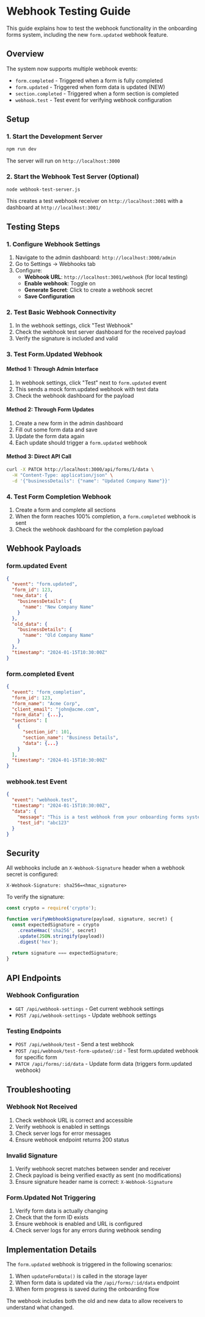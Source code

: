 # Webhook Testing Guide

This guide explains how to test the webhook functionality in the onboarding forms system, including the new `form.updated` webhook feature.

## Overview

The system now supports multiple webhook events:
- `form.completed` - Triggered when a form is fully completed
- `form.updated` - Triggered when form data is updated (NEW)
- `section.completed` - Triggered when a form section is completed
- `webhook.test` - Test event for verifying webhook configuration

## Setup

### 1. Start the Development Server
```bash
npm run dev
```
The server will run on `http://localhost:3000`

### 2. Start the Webhook Test Server (Optional)
```bash
node webhook-test-server.js
```
This creates a test webhook receiver on `http://localhost:3001` with a dashboard at `http://localhost:3001/`

## Testing Steps

### 1. Configure Webhook Settings

1. Navigate to the admin dashboard: `http://localhost:3000/admin`
2. Go to Settings → Webhooks tab
3. Configure:
   - **Webhook URL**: `http://localhost:3001/webhook` (for local testing)
   - **Enable webhook**: Toggle on
   - **Generate Secret**: Click to create a webhook secret
   - **Save Configuration**

### 2. Test Basic Webhook Connectivity

1. In the webhook settings, click "Test Webhook"
2. Check the webhook test server dashboard for the received payload
3. Verify the signature is included and valid

### 3. Test Form.Updated Webhook

#### Method 1: Through Admin Interface
1. In webhook settings, click "Test" next to `form.updated` event
2. This sends a mock form.updated webhook with test data
3. Check the webhook dashboard for the payload

#### Method 2: Through Form Updates
1. Create a new form in the admin dashboard
2. Fill out some form data and save
3. Update the form data again
4. Each update should trigger a `form.updated` webhook

#### Method 3: Direct API Call
```bash
curl -X PATCH http://localhost:3000/api/forms/1/data \
  -H "Content-Type: application/json" \
  -d '{"businessDetails": {"name": "Updated Company Name"}}'
```

### 4. Test Form Completion Webhook

1. Create a form and complete all sections
2. When the form reaches 100% completion, a `form.completed` webhook is sent
3. Check the webhook dashboard for the completion payload

## Webhook Payloads

### form.updated Event
```json
{
  "event": "form.updated",
  "form_id": 123,
  "new_data": {
    "businessDetails": {
      "name": "New Company Name"
    }
  },
  "old_data": {
    "businessDetails": {
      "name": "Old Company Name"
    }
  },
  "timestamp": "2024-01-15T10:30:00Z"
}
```

### form.completed Event
```json
{
  "event": "form_completion",
  "form_id": 123,
  "form_name": "Acme Corp",
  "client_email": "john@acme.com",
  "form_data": {...},
  "sections": [
    {
      "section_id": 101,
      "section_name": "Business Details",
      "data": {...}
    }
  ],
  "timestamp": "2024-01-15T10:30:00Z"
}
```

### webhook.test Event
```json
{
  "event": "webhook.test",
  "timestamp": "2024-01-15T10:30:00Z",
  "data": {
    "message": "This is a test webhook from your onboarding forms system",
    "test_id": "abc123"
  }
}
```

## Security

All webhooks include an `X-Webhook-Signature` header when a webhook secret is configured:

```
X-Webhook-Signature: sha256=<hmac_signature>
```

To verify the signature:
```javascript
const crypto = require('crypto');

function verifyWebhookSignature(payload, signature, secret) {
  const expectedSignature = crypto
    .createHmac('sha256', secret)
    .update(JSON.stringify(payload))
    .digest('hex');
  
  return signature === expectedSignature;
}
```

## API Endpoints

### Webhook Configuration
- `GET /api/webhook-settings` - Get current webhook settings
- `POST /api/webhook-settings` - Update webhook settings

### Testing Endpoints
- `POST /api/webhook/test` - Send a test webhook
- `POST /api/webhook/test-form-updated/:id` - Test form.updated webhook for specific form
- `PATCH /api/forms/:id/data` - Update form data (triggers form.updated webhook)

## Troubleshooting

### Webhook Not Received
1. Check webhook URL is correct and accessible
2. Verify webhook is enabled in settings
3. Check server logs for error messages
4. Ensure webhook endpoint returns 200 status

### Invalid Signature
1. Verify webhook secret matches between sender and receiver
2. Check payload is being verified exactly as sent (no modifications)
3. Ensure signature header name is correct: `X-Webhook-Signature`

### Form.Updated Not Triggering
1. Verify form data is actually changing
2. Check that the form ID exists
3. Ensure webhook is enabled and URL is configured
4. Check server logs for any errors during webhook sending

## Implementation Details

The `form.updated` webhook is triggered in the following scenarios:
1. When `updateFormData()` is called in the storage layer
2. When form data is updated via the `/api/forms/:id/data` endpoint
3. When form progress is saved during the onboarding flow

The webhook includes both the old and new data to allow receivers to understand what changed. 